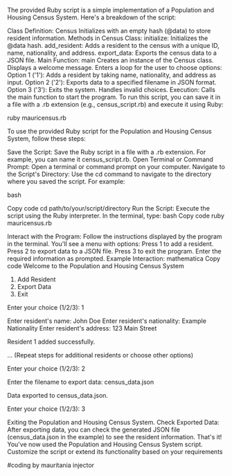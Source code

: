 The provided Ruby script is a simple implementation of a Population and Housing Census System. Here's a breakdown of the script:

Class Definition: Census
Initializes with an empty hash (@data) to store resident information.
Methods in Census Class:
initialize: Initializes the @data hash.
add_resident: Adds a resident to the census with a unique ID, name, nationality, and address.
export_data: Exports the census data to a JSON file.
Main Function: main
Creates an instance of the Census class.
Displays a welcome message.
Enters a loop for the user to choose options:
Option 1 ('1'): Adds a resident by taking name, nationality, and address as input.
Option 2 ('2'): Exports data to a specified filename in JSON format.
Option 3 ('3'): Exits the system.
Handles invalid choices.
Execution:
Calls the main function to start the program.
To run this script, you can save it in a file with a .rb extension (e.g., census_script.rb) and execute it using Ruby:

ruby mauricensus.rb





To use the provided Ruby script for the Population and Housing Census System, follow these steps:

Save the Script:
Save the Ruby script in a file with a .rb extension. For example, you can name it census_script.rb.
Open Terminal or Command Prompt:
Open a terminal or command prompt on your computer.
Navigate to the Script's Directory:
Use the cd command to navigate to the directory where you saved the script. For example:

bash

Copy code
cd path/to/your/script/directory
Run the Script:
Execute the script using the Ruby interpreter. In the terminal, type:
bash
Copy code
ruby mauricensus.rb

Interact with the Program:
Follow the instructions displayed by the program in the terminal. You'll see a menu with options:
Press 1 to add a resident.
Press 2 to export data to a JSON file.
Press 3 to exit the program.
Enter the required information as prompted.
Example Interaction:
mathematica
Copy code
Welcome to the Population and Housing Census System

1. Add Resident
2. Export Data
3. Exit

Enter your choice (1/2/3): 1

Enter resident's name: John Doe
Enter resident's nationality: Example Nationality
Enter resident's address: 123 Main Street

Resident 1 added successfully.

... (Repeat steps for additional residents or choose other options)

Enter your choice (1/2/3): 2

Enter the filename to export data: census_data.json

Data exported to census_data.json.

Enter your choice (1/2/3): 3

Exiting the Population and Housing Census System.
Check Exported Data:
After exporting data, you can check the generated JSON file (census_data.json in the example) to see the resident information.
That's it! You've now used the Population and Housing Census System script. Customize the script or extend its functionality based on your requirements



#coding by mauritania injector
